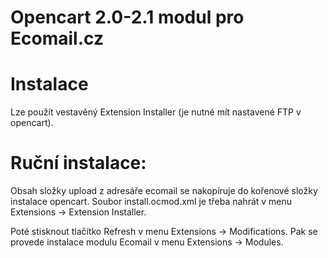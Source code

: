 # Opencart 2.0-2.1 modul pro Ecomail.cz

# Instalace

Lze použít vestavěný Extension Installer (je nutné mít nastavené FTP v opencart).

# Ruční instalace:

Obsah složky upload z adresáře ecomail se nakopíruje do kořenové složky instalace opencart.
Soubor install.ocmod.xml je třeba nahrát v menu Extensions -> Extension Installer.

Poté stisknout tlačítko Refresh v menu Extensions -> Modifications.
Pak se provede instalace modulu Ecomail v menu Extensions -> Modules.
